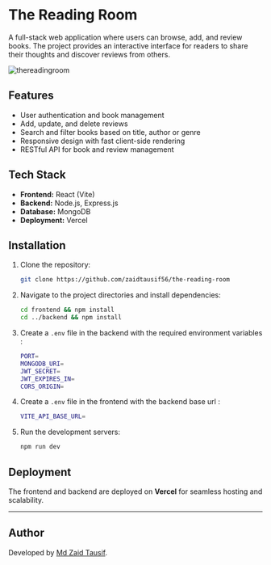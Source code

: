 # The Reading Room

A full-stack web application where users can browse, add, and review books. The project provides an interactive interface for readers to share their thoughts and discover reviews from others.

![thereadingroom](https://github.com/user-attachments/assets/c20ac881-a667-4aea-81f6-8dc9b111391c)



## Features
- User authentication and book management  
- Add, update, and delete reviews  
- Search and filter books based on title, author or genre
- Responsive design with fast client-side rendering  
- RESTful API for book and review management  

## Tech Stack
- **Frontend:** React (Vite)  
- **Backend:** Node.js, Express.js  
- **Database:** MongoDB  
- **Deployment:** Vercel  

## Installation
1. Clone the repository:
   ```bash
   git clone https://github.com/zaidtausif56/the-reading-room
   ```
2. Navigate to the project directories and install dependencies:
   ```bash
   cd frontend && npm install
   cd ../backend && npm install
   ```
3. Create a `.env` file in the backend with the required environment variables :
   ```bash
   PORT=
   MONGODB_URI=
   JWT_SECRET=
   JWT_EXPIRES_IN=
   CORS_ORIGIN=
   ```
4. Create a `.env` file in the frontend with the backend base url :
   ```bash
   VITE_API_BASE_URL=
   ```
5. Run the development servers:
   ```bash
   npm run dev
   ```

## Deployment
The frontend and backend are deployed on **Vercel** for seamless hosting and scalability.

---

##  Author
Developed by [Md Zaid Tausif](https://github.com/zaidtausif56).
